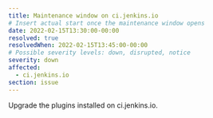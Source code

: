 ```yaml
---
title: Maintenance window on ci.jenkins.io
# Insert actual start once the maintenance window opens
date: 2022-02-15T13:30:00-00:00
resolved: true
resolvedWhen: 2022-02-15T13:45:00-00:00
# Possible severity levels: down, disrupted, notice
severity: down
affected:
  - ci.jenkins.io
section: issue
---
```


Upgrade the plugins installed on ci.jenkins.io.
